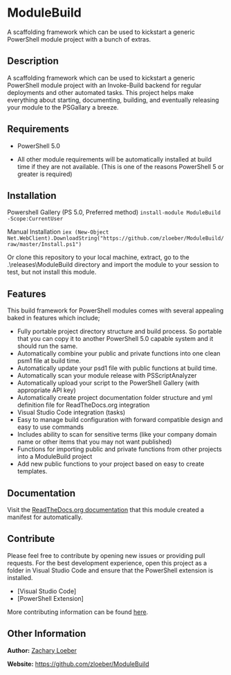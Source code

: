 # ModuleBuild

A scaffolding framework which can be used to kickstart a generic PowerShell module project with a bunch of extras.

## Description

A scaffolding framework which can be used to kickstart a generic PowerShell module project with an Invoke-Build backend for regular deployments and other automated tasks. This project helps make everything about starting, documenting, building, and eventually releasing your module to the PSGallary a breeze.

## Requirements

- PowerShell 5.0

- All other module requirements will be automatically installed at build time if they are not available. (This is one of the reasons PowerShell 5 or greater is required)

## Installation

Powershell Gallery (PS 5.0, Preferred method)
`install-module ModuleBuild -Scope:CurrentUser`

Manual Installation
`iex (New-Object Net.WebClient).DownloadString("https://github.com/zloeber/ModuleBuild/raw/master/Install.ps1")`

Or clone this repository to your local machine, extract, go to the .\releases\ModuleBuild directory
and import the module to your session to test, but not install this module.

## Features

This build framework for PowerShell modules comes with several appealing baked in features which include;
- Fully portable project directory structure and build process. So portable that you can copy it to another PowerShell 5.0 capable system and it should run the same.
- Automatically combine your public and private functions into one clean psm1 file at build time.
- Automatically update your psd1 file with public functions at build time.
- Automatically scan your module release with PSScriptAnalyzer
- Automatically upload your script to the PowerShell Gallery (with appropriate API key)
- Automatically create project documentation folder structure and yml definition file for ReadTheDocs.org integration
- Visual Studio Code integration (tasks)
- Easy to manage build configuration with forward compatible design and easy to use commands
- Includes ability to scan for sensitive terms (like your company domain name or other items that you may not want published)
- Functions for importing public and private functions from other projects into a ModuleBuild project
- Add new public functions to your project based on easy to create templates.
## Documentation

Visit the [ReadTheDocs.org documentation](http://modulebuild.readthedocs.io/en/latest/) that this module created a manifest for automatically.

## Contribute

Please feel free to contribute by opening new issues or providing pull requests.
For the best development experience, open this project as a folder in Visual
Studio Code and ensure that the PowerShell extension is installed.

* [Visual Studio Code]
* [PowerShell Extension]

More contributing information can be found [here](https://github.com/zloeber/ModuleBuild/blob/master/docs/Contributing.md).

## Other Information

**Author:** [Zachary Loeber](https://www.the-little-things.net)

**Website:** https://github.com/zloeber/ModuleBuild
